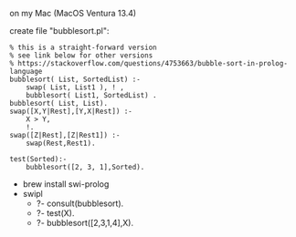 on my Mac (MacOS Ventura 13.4)

create file "bubblesort.pl":
```
% this is a straight-forward version
% see link below for other versions
% https://stackoverflow.com/questions/4753663/bubble-sort-in-prolog-language
bubblesort( List, SortedList) :-
    swap( List, List1 ), ! ,
    bubblesort( List1, SortedList) .
bubblesort( List, List).
swap([X,Y|Rest],[Y,X|Rest]) :-
    X > Y,
    !.
swap([Z|Rest],[Z|Rest1]) :-
    swap(Rest,Rest1).

test(Sorted):-
    bubblesort([2, 3, 1],Sorted).
```

- brew install swi-prolog
- swipl
  - ?- consult(bubblesort).
  - ?- test(X).
  - ?- bubblesort([2,3,1,4],X).
  
